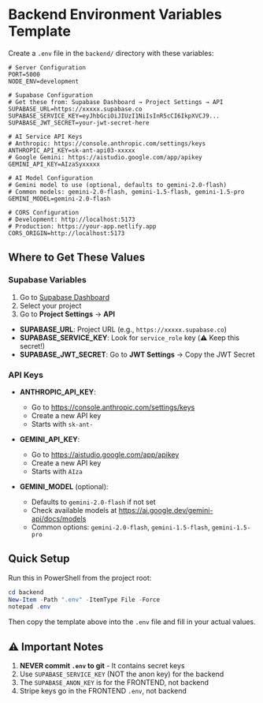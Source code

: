 # Backend Environment Variables Template

Create a `.env` file in the `backend/` directory with these variables:

```env
# Server Configuration
PORT=5000
NODE_ENV=development

# Supabase Configuration
# Get these from: Supabase Dashboard → Project Settings → API
SUPABASE_URL=https://xxxxx.supabase.co
SUPABASE_SERVICE_KEY=eyJhbGciOiJIUzI1NiIsInR5cCI6IkpXVCJ9...
SUPABASE_JWT_SECRET=your-jwt-secret-here

# AI Service API Keys
# Anthropic: https://console.anthropic.com/settings/keys
ANTHROPIC_API_KEY=sk-ant-api03-xxxxx
# Google Gemini: https://aistudio.google.com/app/apikey
GEMINI_API_KEY=AIzaSyxxxxx

# AI Model Configuration
# Gemini model to use (optional, defaults to gemini-2.0-flash)
# Common models: gemini-2.0-flash, gemini-1.5-flash, gemini-1.5-pro
GEMINI_MODEL=gemini-2.0-flash

# CORS Configuration
# Development: http://localhost:5173
# Production: https://your-app.netlify.app
CORS_ORIGIN=http://localhost:5173
```

## Where to Get These Values

### Supabase Variables
1. Go to [Supabase Dashboard](https://supabase.com/dashboard)
2. Select your project
3. Go to **Project Settings** → **API**

- **SUPABASE_URL**: Project URL (e.g., `https://xxxxx.supabase.co`)
- **SUPABASE_SERVICE_KEY**: Look for `service_role` key (⚠️ Keep this secret!)
- **SUPABASE_JWT_SECRET**: Go to **JWT Settings** → Copy the JWT Secret

### API Keys
- **ANTHROPIC_API_KEY**: 
  - Go to https://console.anthropic.com/settings/keys
  - Create a new API key
  - Starts with `sk-ant-`

- **GEMINI_API_KEY**:
  - Go to https://aistudio.google.com/app/apikey
  - Create a new API key
  - Starts with `AIza`

- **GEMINI_MODEL** (optional):
  - Defaults to `gemini-2.0-flash` if not set
  - Check available models at https://ai.google.dev/gemini-api/docs/models
  - Common options: `gemini-2.0-flash`, `gemini-1.5-flash`, `gemini-1.5-pro`

## Quick Setup

Run this in PowerShell from the project root:

```powershell
cd backend
New-Item -Path ".env" -ItemType File -Force
notepad .env
```

Then copy the template above into the `.env` file and fill in your actual values.

## ⚠️ Important Notes

1. **NEVER commit `.env` to git** - It contains secret keys
2. Use `SUPABASE_SERVICE_KEY` (NOT the anon key) for the backend
3. The `SUPABASE_ANON_KEY` is for the FRONTEND, not backend
4. Stripe keys go in the FRONTEND `.env`, not backend

